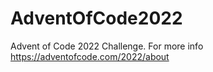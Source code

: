 # AdventOfCode2022
Advent of Code 2022 Challenge. For more info https://adventofcode.com/2022/about
